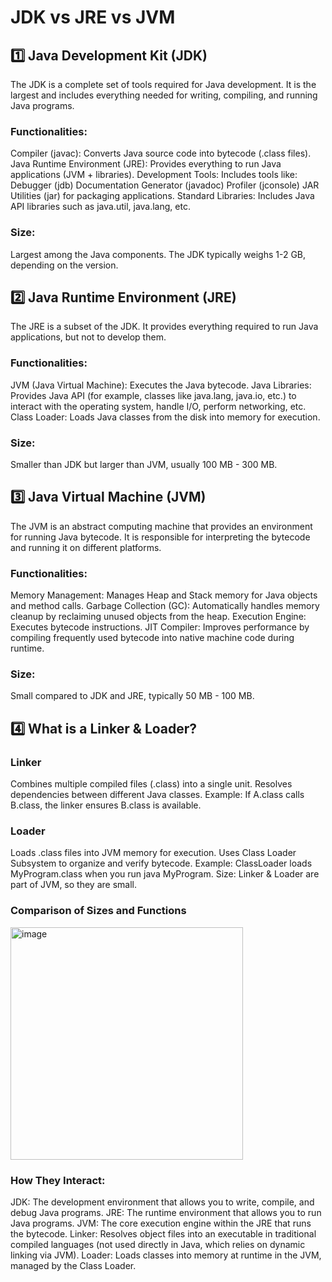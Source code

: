 # JDK vs JRE vs JVM

## 1️⃣ Java Development Kit (JDK)
The JDK is a complete set of tools required for Java development. It is the largest and includes everything needed for writing, compiling, and running Java programs.

### Functionalities:
Compiler (javac): Converts Java source code into bytecode (.class files).
Java Runtime Environment (JRE): Provides everything to run Java applications (JVM + libraries).
Development Tools: Includes tools like:
Debugger (jdb)
Documentation Generator (javadoc)
Profiler (jconsole)
JAR Utilities (jar) for packaging applications.
Standard Libraries: Includes Java API libraries such as java.util, java.lang, etc.

### Size:
Largest among the Java components. The JDK typically weighs 1-2 GB, depending on the version.

## 2️⃣ Java Runtime Environment (JRE)
The JRE is a subset of the JDK. It provides everything required to run Java applications, but not to develop them.

### Functionalities:
JVM (Java Virtual Machine): Executes the Java bytecode.
Java Libraries: Provides Java API (for example, classes like java.lang, java.io, etc.) to interact with the operating system, handle I/O, perform networking, etc.
Class Loader: Loads Java classes from the disk into memory for execution.

### Size:
Smaller than JDK but larger than JVM, usually 100 MB - 300 MB.

## 3️⃣ Java Virtual Machine (JVM)
The JVM is an abstract computing machine that provides an environment for running Java bytecode. It is responsible for interpreting the bytecode and running it on different platforms.

### Functionalities:
Memory Management: Manages Heap and Stack memory for Java objects and method calls.
Garbage Collection (GC): Automatically handles memory cleanup by reclaiming unused objects from the heap.
Execution Engine: Executes bytecode instructions.
JIT Compiler: Improves performance by compiling frequently used bytecode into native machine code during runtime.

### Size:
Small compared to JDK and JRE, typically 50 MB - 100 MB.

## 4️⃣ What is a Linker & Loader?

### Linker
Combines multiple compiled files (.class) into a single unit.
Resolves dependencies between different Java classes.
Example: If A.class calls B.class, the linker ensures B.class is available.

### Loader
Loads .class files into JVM memory for execution.
Uses Class Loader Subsystem to organize and verify bytecode.
Example: ClassLoader loads MyProgram.class when you run java MyProgram.
Size: Linker & Loader are part of JVM, so they are small.

### Comparison of Sizes and Functions
<img width="372" alt="image" src="https://github.com/user-attachments/assets/34eafd9a-6909-4365-898d-6b847afbe28b" />


### How They Interact:
JDK: The development environment that allows you to write, compile, and debug Java programs.
JRE: The runtime environment that allows you to run Java programs.
JVM: The core execution engine within the JRE that runs the bytecode.
Linker: Resolves object files into an executable in traditional compiled languages (not used directly in Java, which relies on dynamic linking via JVM).
Loader: Loads classes into memory at runtime in the JVM, managed by the Class Loader.
